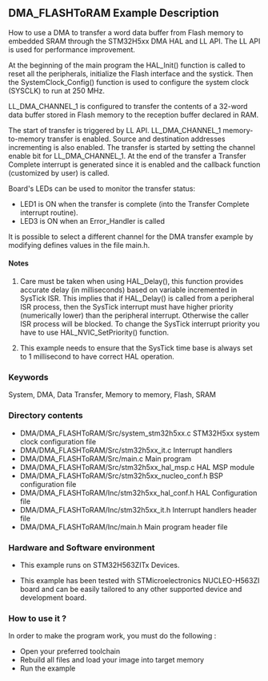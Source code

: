 ## <b>DMA_FLASHToRAM Example Description</b>

How to use a DMA to transfer a word data buffer from Flash memory to embedded
SRAM through the STM32H5xx DMA HAL and LL API. The LL API is used for 
performance improvement.

At the beginning of the main program the HAL_Init() function is called to reset
all the peripherals, initialize the Flash interface and the systick.
Then the SystemClock_Config() function is used to configure the system
clock (SYSCLK) to run at 250 MHz.

LL_DMA_CHANNEL_1 is configured to transfer the contents of a 32-word data
buffer stored in Flash memory to the reception buffer declared in RAM.

The start of transfer is triggered by LL API. LL_DMA_CHANNEL_1 memory-to-memory
transfer is enabled. Source and destination addresses incrementing is also enabled.
The transfer is started by setting the channel enable bit for LL_DMA_CHANNEL_1.
At the end of the transfer a Transfer Complete interrupt is generated since it
is enabled and the callback function (customized by user) is called.

Board's LEDs can be used to monitor the transfer status:

 - LED1 is ON when the transfer is complete (into the Transfer Complete interrupt
   routine).
 - LED3 is ON when an Error_Handler is called

It is possible to select a different channel for the DMA transfer
example by modifying defines values in the file main.h.

#### <b>Notes</b>

 1. Care must be taken when using HAL_Delay(), this function provides accurate delay (in milliseconds)
    based on variable incremented in SysTick ISR. This implies that if HAL_Delay() is called from
    a peripheral ISR process, then the SysTick interrupt must have higher priority (numerically lower)
    than the peripheral interrupt. Otherwise the caller ISR process will be blocked.
    To change the SysTick interrupt priority you have to use HAL_NVIC_SetPriority() function.

 2. This example needs to ensure that the SysTick time base is always set to 1 millisecond
    to have correct HAL operation.

### <b>Keywords</b>

System, DMA, Data Transfer, Memory to memory, Flash, SRAM

### <b>Directory contents</b>

  - DMA/DMA_FLASHToRAM/Src/system_stm32h5xx.c      STM32H5xx system clock configuration file
  - DMA/DMA_FLASHToRAM/Src/stm32h5xx_it.c          Interrupt handlers
  - DMA/DMA_FLASHToRAM/Src/main.c                  Main program
  - DMA/DMA_FLASHToRAM/Src/stm32h5xx_hal_msp.c     HAL MSP module
  - DMA/DMA_FLASHToRAM/Src/stm32h5xx_nucleo_conf.h BSP configuration file
  - DMA/DMA_FLASHToRAM/Inc/stm32h5xx_hal_conf.h    HAL Configuration file
  - DMA/DMA_FLASHToRAM/Inc/stm32h5xx_it.h          Interrupt handlers header file
  - DMA/DMA_FLASHToRAM/Inc/main.h                  Main program header file

### <b>Hardware and Software environment</b>

  - This example runs on STM32H563ZITx Devices.

  - This example has been tested with STMicroelectronics NUCLEO-H563ZI
    board and can be easily tailored to any other supported device
    and development board.

### <b>How to use it ?</b>

In order to make the program work, you must do the following :

 - Open your preferred toolchain
 - Rebuild all files and load your image into target memory
 - Run the example


